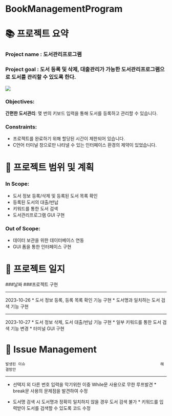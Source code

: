 # BookManagementProgram

# 📚 프로젝트 요약

### Project name : 도서관리프로그램
### Project goal : 도서 등록 및 삭제, 대출관리가 가능한 도서관리프로그램으로 도서를 관리할 수 있도록 한다.

<img src="https://img.shields.io/badge/C-A8B9CC?style=plastic&logo=C&logoColor=White">

### Objectives:
 **간편한 도서관리**: 몇 번의 키보드 입력을 통해 도서를 등록하고 관리할 수 있습니다. 

### Constraints:
 * 프로젝트를 완료하기 위해 할당된 시간이 제한되어 있습니다.
 * C언어 터미널 창으로만 나타낼 수 있는 인터페이스 환경의 제약이 있었습니다. 

# 📆 프로젝트 범위 및 계획 
### In Scope:
 * 도서 정보 등록/삭제 및 등록된 도서 목록 확인
 * 등록된 도서의 대출/반납
 * 키워드를 통한 도서 검색
 * 도서관리프로그램 GUI 구현

### Out of Scope:
 * 데이터 보관을 위한 데이터베이스 연동
 * GUI 폼을 통한 인터페이스 구현

# 💬 프로젝트 일지

###날짜          ###프로젝트 구현 
***
2023-10-26      * 도서 정보 등록, 등록 목록 확인 기능 구현
                * 도서명과 일치하는 도서 검색 기능 구현
***
2023-10-27      * 도서 정보 삭제, 도서 대출/반납 기능 구현
                * 일부 키워드를 통한 도서 검색 기능 변경
                * 터미널 GUI 구현

# 🔨 Issue Management 
  
    발생된 이슈                                                           해결방안
***
 * 선택지 외 다른 번호 입력을 막기위한 이중 While문 사용으로 무한 루프발견  * break문 사용의 문제점을 발견하여 수정
   
 * 도서명 검색 시 도서명과 정확히 일치하지 않을 경우 도서 검색 불가         * 키워드를 입력받아 도서를 검색할 수 있도록 코드 수정
  
   
                
